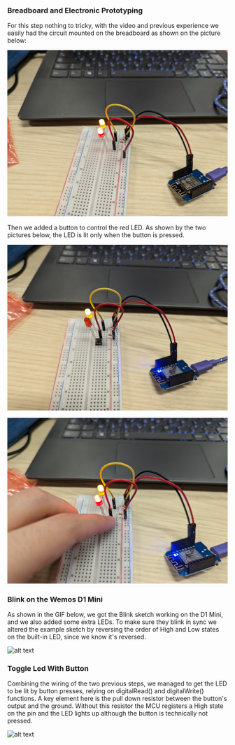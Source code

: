 ### Breadboard and Electronic Prototyping

For this step nothing to tricky, with the video and previous experience we easily had the circuit mounted on the breadboard as shown on the picture below:

![alt text](../../Pictures/Week_2/breadboard_circuit.jpg)

Then we added a button to control the red LED. As shown by the two pictures below, the LED is lit only when the button is pressed.

![alt text](../../Pictures/Week_2/breadboard_button_off.jpg)

![alt text](../../Pictures/Week_2/breadboard_button_on.jpg)

### Blink on the Wemos D1 Mini

As shown in the GIF below, we got the Blink sketch working on the D1 Mini, and we also added some extra LEDs. To make sure they blink in sync we altered the example sketch by reversing the order of High and Low states on the built-in LED, since we know it's reversed.

![alt text](../../Pictures/Week_2/blink.gif)


### Toggle Led With Button

Combining the wiring of the two previous steps, we managed to get the LED to be lit by button presses, relying on digitalRead() and digitalWrite() functions. A key element here is the pull down resistor between the button's output and the ground. Without this resistor the MCU registers a High state on the pin and the LED lights up although the button is technically not pressed. 

![alt text](../../Pictures/Week_2/button.gif)
